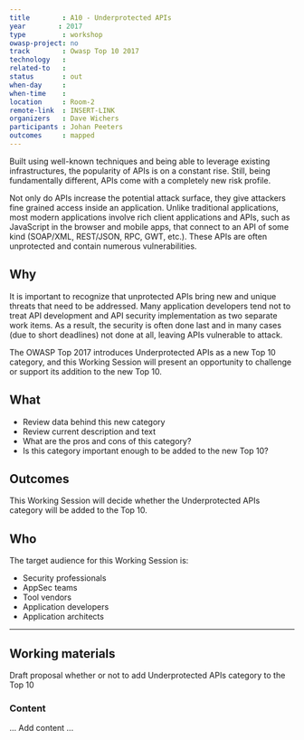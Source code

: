 ```yaml
---
title        : A10 - Underprotected APIs
year		: 2017
type         : workshop
owasp-project: no
track        : Owasp Top 10 2017
technology   :
related-to   :
status       : out
when-day     :
when-time    :
location     : Room-2
remote-link  : INSERT-LINK
organizers   : Dave Wichers
participants : Johan Peeters
outcomes     : mapped
---
```


Built using well-known techniques and being able to leverage existing infrastructures, the popularity of APIs is on a constant rise. Still, being fundamentally different, APIs come with a completely new risk profile.

Not only do APIs increase the potential attack surface, they give attackers fine grained access inside an application. Unlike traditional applications, most modern applications involve rich client applications and APIs, such as JavaScript in the browser and mobile apps, that connect to an API of some kind (SOAP/XML, REST/JSON, RPC, GWT, etc.). These APIs are often unprotected and contain numerous vulnerabilities.

## Why

It is important to recognize that unprotected APIs bring new and unique threats that need to be addressed. Many application developers tend not to treat API development and API security implementation as two separate work items. As a result, the security is often done last and in many cases (due to short deadlines) not done at all, leaving APIs vulnerable to attack.

The OWASP Top 2017 introduces Underprotected APIs as a new Top 10 category, and this Working Session will present an opportunity to challenge or support its addition to the new Top 10.

## What

 - Review data behind this new category
 - Review current description and text
 - What are the pros and cons of this category?
 - Is this category important enough to be added to the new Top 10?

## Outcomes

This Working Session will decide whether the Underprotected APIs category will be added to the Top 10.

## Who

The target audience for this Working Session is:

 - Security professionals
 - AppSec teams
 - Tool vendors
 - Application developers
 - Application architects

---

## Working materials

Draft proposal whether or not to add Underprotected APIs category to the Top 10

### Content

... Add content ...
